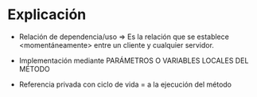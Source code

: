# Explicación

* Relación de dependencia/uso => Es la relación que se establece <momentáneamente>
entre un cliente y cualquier servidor.

* Implementación mediante PARÁMETROS O VARIABLES LOCALES DEL MÉTODO
* Referencia privada con ciclo de vida = a la ejecución del método



